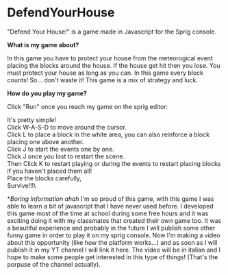 # DefendYourHouse
"Defend Your House!" is a game made in Javascript for the Sprig console.

**What is my game about?**

In this game you have to protect your house from the meteorogical event placing the blocks around the house. If the house get hit then you lose. You must protect your house as long as you can. In this game every block counts! So... don't waste it! This game is a mix of strategy and luck.

**How do you play my game?**

Click "Run" once you reach my game on the sprig editor:

It's pretty simple!\
Click W-A-S-D to move around the cursor.\
Click L to place a block in the white area, you can also reinforce a block placing one above another.\
Click J to start the events one by one.\
Click J once you lost to restart the scene.\
Then Click K to restart playing or during the events to restart placing blocks if you haven't placed them all!\
Place the blocks carefully,\
Survive!!!\

**Boring Information ahah*
I'm so proud of this game, with this game I was able to learn a bit of javascript that I have never used before. I developed this game most of the time at school during some free hours and it was exciting doing it with my classmates that created their own game too. It was a beautiful experience and probably in the future I will publish some other funny game in order to play it on my sprig console.
Now I'm making a video about this opportunity (like how the platform works...) and as soon as I will publish it in my YT channel I will link it here. The video will be in italian and I hope to make some people get interested in this type of things! (That's the porpuse of the channel actually). 
